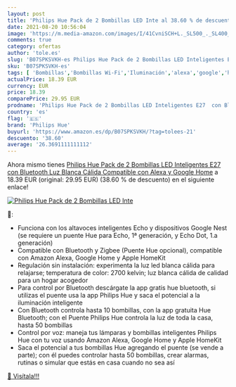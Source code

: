 ```yaml
---
layout: post
title: 'Philips Hue Pack de 2 Bombillas LED Inte al 38.60 % de descuento'
date: 2021-08-20 10:56:04
image: 'https://m.media-amazon.com/images/I/41CvniSCH+L._SL500_._SL400_.jpg'
comments: true
category: ofertas
author: 'tole.es'
slug: 'B07SPKSVKH-es Philips Hue Pack de 2 Bombillas LED Inteligentes E27 con...'
sku: 'B07SPKSVKH-es'
tags: [ 'Bombillas','Bombillas Wi-Fi','Iluminación','alexa','google','home','hue','philips','philips hue', ]
actualPrice: 18.39 EUR
currency: EUR
price: 18.39
comparePrice: 29.95 EUR
prodname: 'Philips Hue Pack de 2 Bombillas LED Inteligentes E27  con Bluetooth  Luz Blanca Cálida  Compatible con Alexa y Google Home'
country: 'es'
flag: '🇪🇸'
brand: 'Philips Hue'
buyurl: 'https://www.amazon.es/dp/B07SPKSVKH/?tag=tolees-21'
descuento: '38.60'
average: '26.3691111111112'
---
```


Ahora mismo tienes [Philips Hue Pack de 2 Bombillas LED Inteligentes E27  con Bluetooth  Luz Blanca Cálida  Compatible con Alexa y Google Home](https://www.amazon.es/dp/B07SPKSVKH/?tag=tolees-21) a 18.39 EUR (original: 29.95 EUR) (38.60 %  de descuento) en el siguiente enlace!

[![Philips Hue Pack de 2 Bombillas LED Inte](https://m.media-amazon.com/images/I/41CvniSCH+L._SL500_._SL400_.jpg)](https://www.amazon.es/dp/B07SPKSVKH/?tag=tolees-21)

🔎:

- Funciona con los altavoces inteligentes Echo y dispositivos Google Nest (se requiere un puente Hue para Echo, 1ª generación, y Echo Dot, 1.a generación)
- Compatible con Bluetooth y Zigbee (Puente Hue opcional), compatible con Amazon Alexa, Google Home y Apple HomeKit
- Regulación sin instalación: experimenta la luz led blanca cálida para relajarse; temperatura de color: 2700 kelvin; luz blanca cálida de calidad para un hogar acogedor
- Para control por Bluetooth descárgate la app gratis hue bluetooth, si utilizas el puente usa la app Philips Hue y saca el potencial a la iluminación inteligente
- Con Bluetooth controla hasta 10 bombillas, con la app gratuita Hue Bluetooth; con el Puente Philips Hue controla la luz de toda la casa, hasta 50 bombillas
- Control por voz: maneja tus lámparas y bombillas inteligentes Philips Hue con tu voz usando Amazon Alexa, Google Home y Apple HomeKit
- Saca el potencial a tus bombillas Hue agregando el puente (se vende a parte); con él puedes controlar hasta 50 bombillas, crear alarmas, rutinas o simular que estás en casa cuando no sea así

[🛒 Visítala!!!](https://www.amazon.es/dp/B07SPKSVKH/?tag=tolees-21)
